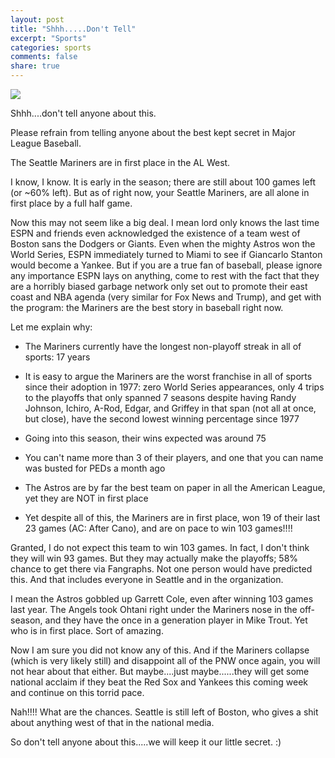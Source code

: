 ```yaml
---
layout: post
title: "Shhh.....Don't Tell"
excerpt: "Sports"
categories: sports
comments: false
share: true
---
```


![](http://static-16.sinclairstoryline.com/resources/media/92541a4b-3f76-41a0-8b9c-8fd88da77950-large16x9_AP18153235940157.jpg?1528149966845)




Shhh....don't tell anyone about this.



Please refrain from telling anyone about the best kept secret in Major League Baseball. 


The Seattle Mariners are in first place in the AL West.


I know, I know. It is early in the season; there are still about 100 games left (or ~60% left). But as of right now, your Seattle Mariners, are all alone in first place by a full half game.




Now this may not seem like a big deal. I mean lord only knows the last time ESPN and friends even acknowledged the existence of a team west of Boston sans the Dodgers or Giants. Even when the mighty Astros won the World Series, ESPN immediately turned to Miami to see if Giancarlo Stanton would become a Yankee. But if you are a true fan of baseball, please ignore any importance ESPN lays on anything, come to rest with the fact that they are a horribly biased garbage network only set out to promote their east coast and NBA agenda (very similar for Fox News and Trump), and get with the program: the Mariners are the best story in baseball right now.



Let me explain why:


- The Mariners currently have the longest non-playoff streak in all of sports: 17 years

- It is easy to argue the Mariners are the worst franchise in all of sports since their adoption in 1977: zero World Series appearances, only 4 trips to the playoffs that only spanned 7 seasons despite having Randy Johnson, Ichiro, A-Rod, Edgar, and Griffey in that span (not all at once, but close), have the second lowest winning percentage since 1977


- Going into this season, their wins expected was around 75

- You can't name more than 3 of their players, and one that you can name was busted for PEDs a month ago

- The Astros are by far the best team on paper in all the American League, yet they are NOT in first place

- Yet despite all of this, the Mariners are in first place, won 19 of their last 23 games (AC: After Cano), and are on pace to win 103 games!!!!


Granted, I do not expect this team to win 103 games. In fact, I don't think they will win 93 games. But they may actually make the playoffs; 58% chance to get there via Fangraphs. Not one person would have predicted this. And that includes everyone in Seattle and in the organization.


I mean the Astros gobbled up Garrett Cole, even after winning 103 games last year. The Angels took Ohtani right under the Mariners nose in the off-season, and they have the once in a generation player in Mike Trout. Yet who is in first place. Sort of amazing.


Now I am sure you did not know any of this. And if the Mariners collapse (which is very likely still) and disappoint all of the PNW once again, you will not hear about that either. But maybe....just maybe......they will get some national acclaim if they beat the Red Sox and Yankees this coming week and continue on this torrid pace.


Nah!!!! What are the chances. Seattle is still left of Boston, who gives a shit about anything west of that in the national media. 


So don't tell anyone about this.....we will keep it our little secret. :)





